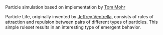 Particle simulation based on implementation by [Tom Mohr](https://www.youtube.com/watch?v=scvuli-zcRc&t=62s) 


Particle Life, originally invented by [Jeffrey Ventrella](https://www.youtube.com/@JeffreyVentrella/videos), consists of rules of attraction and repulsion between pairs of different types of particles.
This simple ruleset results in an interesting type of emergent behavior.
